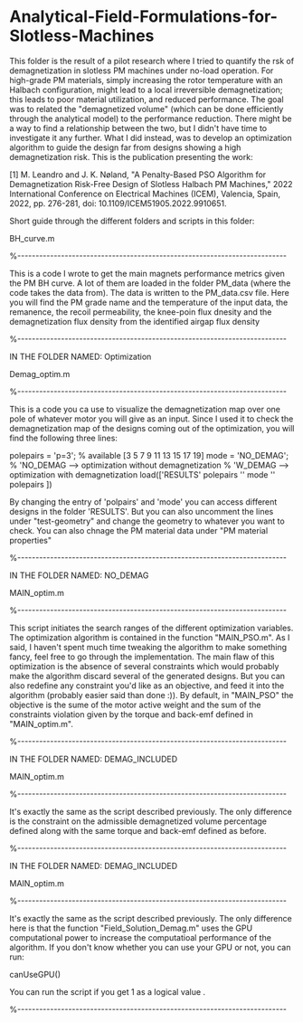 # Analytical-Field-Formulations-for-Slotless-Machines

This folder is the result of a pilot research where I tried to quantify
the rsk of demagnetization in slotless PM machines under no-load 
operation. For high-grade PM materials, simply increasing the rotor 
temperature with an Halbach configuration, might lead to a local
irreversible demagnetization; this leads to poor material utilization, and
reduced performance. The goal was to related the "demagnetized volume" 
(which can be done efficiently through the analytical model) to the 
performance reduction. There might be a way to find a relationship between 
the two, but I didn't have time to investigate it any further. What I did
instead, was to develop an optimization algorithm to guide the design
far from designs showing a high demagnetization risk.
This is the publication presenting the work:

[1] M. Leandro and J. K. Nøland, "A Penalty-Based PSO Algorithm for 
Demagnetization Risk-Free Design of Slotless Halbach PM Machines," 2022 
International Conference on Electrical Machines (ICEM), Valencia, Spain, 
2022, pp. 276-281, doi: 10.1109/ICEM51905.2022.9910651.


Short guide through the different folders and scripts in this folder:

BH_curve.m

%--------------------------------------------------------------------------

This is a code I wrote to get the main magnets performance metrics given
the PM BH curve. A lot of them are loaded in the folder PM_data (where the
code takes the data from). The data is written to the PM_data.csv file. 
Here you will find the PM grade name and the temperature of the input data, 
the remanence, the recoil permeability, the knee-poin flux dnesity and the 
demagnetization flux density from the identified airgap flux density


%--------------------------------------------------------------------------

IN THE FOLDER NAMED: Optimization

Demag_optim.m

%--------------------------------------------------------------------------

This is a code you ca use to visualize the demagnetization map over one 
pole of whatever motor you will give as an input. Since I used it to check
the demagnetization map of the designs coming out of the optimization, you 
will find the following three lines:

polepairs = 'p=3'; % available [3 5 7 9 11 13 15 17 19]
mode = 'NO_DEMAG'; % 'NO_DEMAG --> optimization without demagnetization
                   % 'W_DEMAG --> optimization with demagnetization
load(['RESULTS\' polepairs '\' mode '\' polepairs ])

By changing the entry of 'polpairs' and 'mode' you can access different 
designs in the folder 'RESULTS'. But you can also uncomment the lines under 
"test-geometry" and change the geometry to whatever you want to check. You 
can also chnage the PM material data under "PM material properties"

%--------------------------------------------------------------------------

IN THE FOLDER NAMED: NO_DEMAG

MAIN_optim.m

%--------------------------------------------------------------------------

This script initiates the search ranges of the different optimization
variables. The optimization algorithm is contained in the function 
"MAIN_PSO.m". As I said, I haven't spent much time tweaking the algorithm
to make something fancy, feel free to go through the implementation. The 
main flaw of this optimization is the absence of several constraints which
would probably make the algorithm discard several of the generated designs.
But you can also redefine any constraint you'd like as an objective, and 
feed it into the algorithm (probably easier said than done :)).
By default, in "MAIN_PSO" the objective is the sume of the motor active 
weight and the sum of the constraints violation given by the torque and
back-emf defined in "MAIN_optim.m".

%--------------------------------------------------------------------------

IN THE FOLDER NAMED: DEMAG_INCLUDED

MAIN_optim.m

%--------------------------------------------------------------------------

It's exactly the same as the script described previously. The only 
difference is the constraint on the admissible demagnetized volume 
percentage defined along with the same torque and back-emf defined as 
before.

%--------------------------------------------------------------------------

IN THE FOLDER NAMED: DEMAG_INCLUDED

MAIN_optim.m

%--------------------------------------------------------------------------

It's exactly the same as the script described previously. The only 
difference here is that the function "Field_Solution_Demag.m" uses the
GPU computational power to increase the computatioal performance of the
algorithm. If you don't know whether you can use your GPU or not, you can 
run:

canUseGPU()

You can run the script if you get 1 as a logical value .

%--------------------------------------------------------------------------








